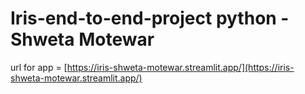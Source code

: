 # Iris-end-to-end-project python - Shweta Motewar

url for app = [https://iris-shweta-motewar.streamlit.app/](https://iris-shweta-motewar.streamlit.app/)

